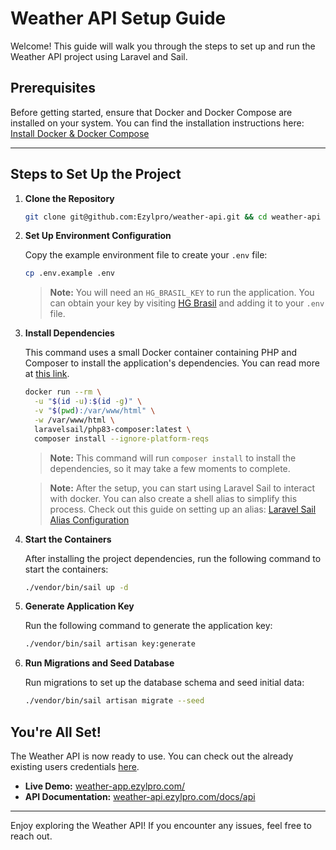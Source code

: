 # Weather API Setup Guide

Welcome! This guide will walk you through the steps to set up and run the Weather API project using Laravel and Sail.

## Prerequisites

Before getting started, ensure that Docker and Docker Compose are installed on your system. You can find the installation instructions here:  
[Install Docker & Docker Compose](https://docs.docker.com/compose/install/)

---

## Steps to Set Up the Project

1. **Clone the Repository**

   ```bash
   git clone git@github.com:Ezylpro/weather-api.git && cd weather-api
   ```

2. **Set Up Environment Configuration**

   Copy the example environment file to create your `.env` file:

   ```bash
   cp .env.example .env
   ```

    > **Note:** You will need an `HG_BRASIL_KEY` to run the application. You can obtain your key by visiting [HG Brasil](https://hgbrasil.com/apis/planos?origin=weather) and adding it to your `.env` file.

3. **Install Dependencies**

   This command uses a small Docker container containing PHP and Composer to install the application's dependencies. You can read more at [this link](https://laravel.com/docs/11.x/sail#installing-composer-dependencies-for-existing-projects).
    
    ```bash
    docker run --rm \
      -u "$(id -u):$(id -g)" \
      -v "$(pwd):/var/www/html" \
      -w /var/www/html \
      laravelsail/php83-composer:latest \
      composer install --ignore-platform-reqs
    ```
   
    > **Note:** This command will run `composer install` to install the dependencies, so it may take a few moments to complete.

    > **Note:** After the setup, you can start using Laravel Sail to interact with docker. You can also create a shell alias to simplify this process. Check out this guide on setting up an alias: [Laravel Sail Alias Configuration](https://laravel.com/docs/11.x/sail#configuring-a-shell-alias)

5. **Start the Containers**

   After installing the project dependencies, run the following command to start the containers:

   ```bash
   ./vendor/bin/sail up -d
   ```

5. **Generate Application Key**

   Run the following command to generate the application key:

   ```bash
   ./vendor/bin/sail artisan key:generate
   ```

6. **Run Migrations and Seed Database**
    
    Run migrations to set up the database schema and seed initial data:

    ```bash
    ./vendor/bin/sail artisan migrate --seed
    ```

## You're All Set!

The Weather API is now ready to use. You can check out the already existing users credentials [here](./database/seeders/UserSeeder.php).

- **Live Demo:** [weather-app.ezylpro.com/](https://weather-app.ezylpro.com/)
- **API Documentation:** [weather-api.ezylpro.com/docs/api](http://weather-api.ezylpro.com/docs/api)

---

Enjoy exploring the Weather API! If you encounter any issues, feel free to reach out.


